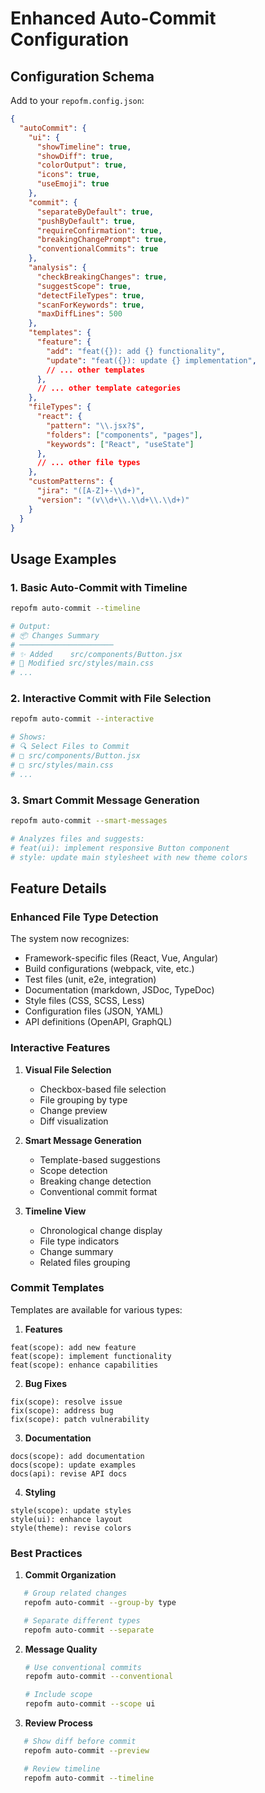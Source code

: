 # Enhanced Auto-Commit Configuration

## Configuration Schema

Add to your `repofm.config.json`:

```json
{
  "autoCommit": {
    "ui": {
      "showTimeline": true,
      "showDiff": true,
      "colorOutput": true,
      "icons": true,
      "useEmoji": true
    },
    "commit": {
      "separateByDefault": true,
      "pushByDefault": true,
      "requireConfirmation": true,
      "breakingChangePrompt": true,
      "conventionalCommits": true
    },
    "analysis": {
      "checkBreakingChanges": true,
      "suggestScope": true,
      "detectFileTypes": true,
      "scanForKeywords": true,
      "maxDiffLines": 500
    },
    "templates": {
      "feature": {
        "add": "feat({}): add {} functionality",
        "update": "feat({}): update {} implementation",
        // ... other templates
      },
      // ... other template categories
    },
    "fileTypes": {
      "react": {
        "pattern": "\\.jsx?$",
        "folders": ["components", "pages"],
        "keywords": ["React", "useState"]
      },
      // ... other file types
    },
    "customPatterns": {
      "jira": "([A-Z]+-\\d+)",
      "version": "(v\\d+\\.\\d+\\.\\d+)"
    }
  }
}
```

## Usage Examples

### 1. Basic Auto-Commit with Timeline

```bash
repofm auto-commit --timeline

# Output:
# 📦 Changes Summary
# ─────────────────────
# ✨ Added    src/components/Button.jsx
# 📝 Modified src/styles/main.css
# ...
```

### 2. Interactive Commit with File Selection

```bash
repofm auto-commit --interactive

# Shows:
# 🔍 Select Files to Commit
# □ src/components/Button.jsx
# □ src/styles/main.css
# ...
```

### 3. Smart Commit Message Generation

```bash
repofm auto-commit --smart-messages

# Analyzes files and suggests:
# feat(ui): implement responsive Button component
# style: update main stylesheet with new theme colors
```

## Feature Details

### Enhanced File Type Detection

The system now recognizes:

- Framework-specific files (React, Vue, Angular)
- Build configurations (webpack, vite, etc.)
- Test files (unit, e2e, integration)
- Documentation (markdown, JSDoc, TypeDoc)
- Style files (CSS, SCSS, Less)
- Configuration files (JSON, YAML)
- API definitions (OpenAPI, GraphQL)

### Interactive Features

1. **Visual File Selection**
   - Checkbox-based file selection
   - File grouping by type
   - Change preview
   - Diff visualization

2. **Smart Message Generation**
   - Template-based suggestions
   - Scope detection
   - Breaking change detection
   - Conventional commit format

3. **Timeline View**
   - Chronological change display
   - File type indicators
   - Change summary
   - Related files grouping

### Commit Templates

Templates are available for various types:

1. **Features**

```
feat(scope): add new feature
feat(scope): implement functionality
feat(scope): enhance capabilities
```

2. **Bug Fixes**

```
fix(scope): resolve issue
fix(scope): address bug
fix(scope): patch vulnerability
```

3. **Documentation**

```
docs(scope): add documentation
docs(scope): update examples
docs(api): revise API docs
```

4. **Styling**

```
style(scope): update styles
style(ui): enhance layout
style(theme): revise colors
```

### Best Practices

1. **Commit Organization**

```bash
   # Group related changes
   repofm auto-commit --group-by type

   # Separate different types
   repofm auto-commit --separate
   ```

2. **Message Quality**

   ```bash
   # Use conventional commits
   repofm auto-commit --conventional

   # Include scope
   repofm auto-commit --scope ui
   ```

3. **Review Process**

```bash
   # Show diff before commit
   repofm auto-commit --preview

   # Review timeline
   repofm auto-commit --timeline
   ```
